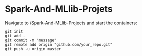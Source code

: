 # Spark-And-MLlib-Projets

Navigate to /Spark-And-MLlib-Projects and start the containers:

    git init
    git add .
    git commit -m "message"
    git remote add origin "github.com/your_repo.git"
    git push -u origin master


